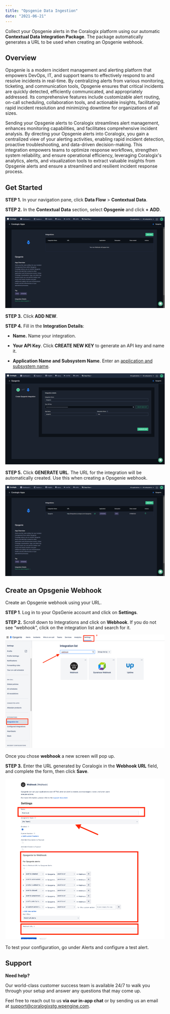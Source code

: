 ```yaml
---
title: "Opsgenie Data Ingestion"
date: "2021-06-21"
---
```


Collect your Opsgenie alerts in the Coralogix platform using our automatic **Contextual Data Integration Package**. The package automatically generates a URL to be used when creating an Opsgenie webhook.

## Overview

Opsgenie is a modern incident management and alerting platform that empowers DevOps, IT, and support teams to effectively respond to and resolve incidents in real-time. By centralizing alerts from various monitoring, ticketing, and communication tools, Opsgenie ensures that critical incidents are quickly detected, efficiently communicated, and appropriately addressed. Its comprehensive features include customizable alert routing, on-call scheduling, collaboration tools, and actionable insights, facilitating rapid incident resolution and minimizing downtime for organizations of all sizes.

Sending your Opsgenie alerts to Coralogix streamlines alert management, enhances monitoring capabilities, and facilitates comprehensive incident analysis. By directing your Opsgenie alerts into Coralogix, you gain a centralized view of your alerting activities, enabling rapid incident detection, proactive troubleshooting, and data-driven decision-making. This integration empowers teams to optimize response workflows, strengthen system reliability, and ensure operational efficiency, leveraging Coralogix's analytics, alerts, and visualization tools to extract valuable insights from Opsgenie alerts and ensure a streamlined and resilient incident response process.

## Get Started

**STEP 1.** In your navigation pane, click **Data Flow** > **Contextual Data**.

**STEP 2.** In the **Contextual Data** section, select **Opsgenie** and click **+** **ADD**.

![](images/Contextual-Data-Opsgenie-Overview-1024x584.png)

**STEP 3.** Click **ADD NEW**.

**STEP 4.** Fill in the **Integration Details**:

- **Name.** Name your integration.

- **Your API Key**. Click **CREATE NEW KEY** to generate an API key and name it.

- **Application Name and Subsystem Name**. Enter an [application and subsystem name](https://coralogixstg.wpengine.com/docs/application-and-subsystem-names/).

![](images/Contextual-Data-Opsgenie-Integration-Details-1024x584.png)

**STEP 5.** Click **GENERATE URL**. The URL for the integration will be automatically created. Use this when creating a Opsgenie webhook.

![](images/Contextual-Data-Opsgenie-Complete-1024x584.png)

## **Create an Opsgenie Webhook**

Create an Opsgenie webhook using your URL.

**STEP 1**. Log in to your OpsGenie account and click on **Settings**.

**STEP 2.** Scroll down to Integrations and click on **Webhook**. If you do not see “webhook”, click on the integration list and search for it.

![create opsgenie webhook](images/Screen-Shot-2021-03-10-at-9.03.34-AM.png)

Once you chose **webhook** a new screen will pop up.

**STEP 3.** Enter the URL generated by Coralogix in the **Webhook URL** field, and complete the form, then click **Save**.

![webhook details](images/Screen-Shot-2021-03-10-at-9.10.51-AM.png)

To test your configuration, go under Alerts and configure a test alert.

## Support

**Need help?**

Our world-class customer success team is available 24/7 to walk you through your setup and answer any questions that may come up.

Feel free to reach out to us **via our in-app chat** or by sending us an email at [support@coralogixstg.wpengine.com](mailto:support@coralogixstg.wpengine.com).
